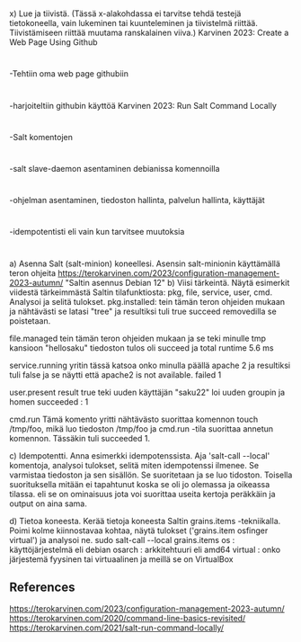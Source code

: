 #
x) Lue ja tiivistä. (Tässä x-alakohdassa ei tarvitse tehdä testejä tietokoneella, vain lukeminen tai kuunteleminen ja tiivistelmä riittää. Tiivistämiseen riittää muutama ranskalainen viiva.)
Karvinen 2023: Create a Web Page Using Github
#
-Tehtiin oma web page githubiin
#
-harjoiteltiin githubin käyttöä
Karvinen 2023: Run Salt Command Locally
#
-Salt komentojen 
#
-salt slave-daemon asentaminen debianissa komennoilla
#
-ohjelman asentaminen, tiedoston hallinta, palvelun hallinta, käyttäjät
#
-idempotentisti eli vain kun tarvitsee muutoksia
#
a) Asenna Salt (salt-minion) koneellesi.
  Asensin salt-minionin käyttämällä teron ohjeita https://terokarvinen.com/2023/configuration-management-2023-autumn/ "Saltin asennus Debian 12"
b) Viisi tärkeintä. Näytä esimerkit viidestä tärkeimmästä Saltin tilafunktiosta: pkg, file, service, user, cmd. Analysoi ja selitä tulokset.
  pkg.installed: tein tämän teron ohjeiden mukaan ja nähtävästi se latasi "tree" ja resultiksi tuli true succeed removedilla se poistetaan.
  
  file.managed tein tämän teron ohjeiden mukaan ja se teki minulle tmp kansioon "hellosaku" tiedoston tulos oli succeed ja total runtime 5.6 ms
  
  service.running yritin tässä katsoa onko minulla päällä apache 2 ja resultiksi tuli false ja se näytti että apache2 is not available. failed 1
  
  user.present result true teki uuden käyttäjän "saku22" loi uuden groupin ja homen succeeded : 1

  cmd.run Tämä komento yritti nähtävästo suorittaa komennon touch /tmp/foo, mikä luo tiedoston /tmp/foo ja cmd.run -tila suorittaa annetun komennon. Tässäkin tuli succeeded 1.

c) Idempotentti. Anna esimerkki idempotenssista. Aja 'salt-call --local' komentoja, analysoi tulokset, selitä miten idempotenssi ilmenee.
  Se varmistaa tiedoston ja sen sisällön. Se suoritetaan ja se luo tidoston. Toisella suorituksella mitään ei tapahtunut koska se oli jo olemassa ja oikeassa tilassa.
  eli se on ominaisuus jota voi suorittaa useita kertoja peräkkäin ja output on aina sama.
  
  
d) Tietoa koneesta. Kerää tietoja koneesta Saltin grains.items -tekniikalla. Poimi kolme kiinnostavaa kohtaa, näytä tulokset ('grains.item osfinger virtual') ja analysoi ne.
  sudo salt-call --local grains.items
  os : käyttöjärjestelmä eli debian 
  osarch : arkkitehtuuri eli amd64
  virtual : onko järjestemä fyysinen tai virtuaalinen ja meillä se on VirtualBox

  ## References
  https://terokarvinen.com/2023/configuration-management-2023-autumn/
  https://terokarvinen.com/2020/command-line-basics-revisited/
  https://terokarvinen.com/2021/salt-run-command-locally/





